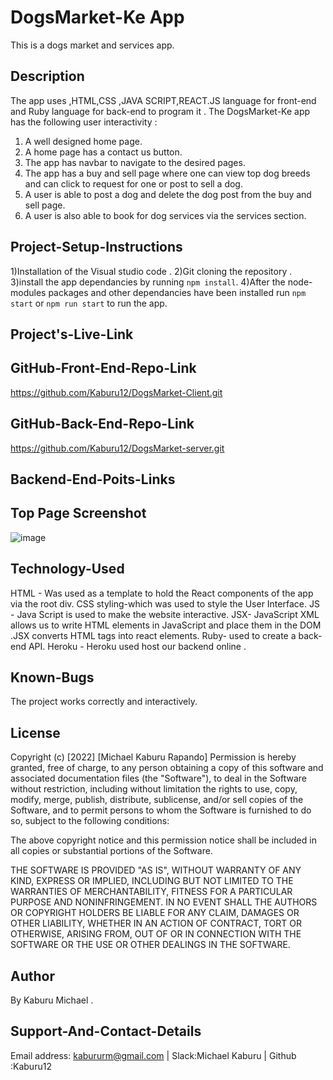 # DogsMarket-Ke App
This is a dogs market and services app.

## Description
The app uses ,HTML,CSS ,JAVA SCRIPT,REACT.JS language for front-end and Ruby language for back-end to program it . The DogsMarket-Ke app has the following user interactivity :
1) A well designed home page.
2) A home page has a contact us button.
3) The app has navbar to navigate to the desired pages.
4) The app has a buy and sell page where one can view top dog breeds and can click to request for one or post to sell a dog.
5) A user is able to post a dog and delete the dog post from the buy and sell page.
6) A user is also able to book for dog services via the services section.


## Project-Setup-Instructions
1)Installation of the Visual studio code .
2)Git cloning the repository .
3)install the app dependancies by running `npm install`.
4)After the node-modules packages and other dependancies have been installed run `npm start` or `npm run start` to run the app.

## Project's-Live-Link


## GitHub-Front-End-Repo-Link
https://github.com/Kaburu12/DogsMarket-Client.git

## GitHub-Back-End-Repo-Link
https://github.com/Kaburu12/DogsMarket-server.git

## Backend-End-Poits-Links


## Top Page Screenshot
![image]()

## Technology-Used
HTML - Was used as a template to hold the React components of the app via the root div. 
CSS styling-which was used to style the User Interface.
JS - Java Script is used to make the website interactive.
JSX- JavaScript XML allows us to write HTML elements in JavaScript and place them in the DOM .JSX converts HTML tags into react elements.
Ruby- used to create a back-end API.
Heroku - Heroku used host our backend online .

## Known-Bugs
The project works correctly and interactively.

## License
Copyright (c) [2022] [Michael Kaburu Rapando] Permission is hereby granted, free of charge, to any person obtaining a copy of this software and associated documentation files (the "Software"), to deal in the Software without restriction, including without limitation the rights to use, copy, modify, merge, publish, distribute, sublicense, and/or sell copies of the Software, and to permit persons to whom the Software is furnished to do so, subject to the following conditions:

The above copyright notice and this permission notice shall be included in all copies or substantial portions of the Software.

THE SOFTWARE IS PROVIDED "AS IS", WITHOUT WARRANTY OF ANY KIND, EXPRESS OR IMPLIED, INCLUDING BUT NOT LIMITED TO THE WARRANTIES OF MERCHANTABILITY, FITNESS FOR A PARTICULAR PURPOSE AND NONINFRINGEMENT. IN NO EVENT SHALL THE AUTHORS OR COPYRIGHT HOLDERS BE LIABLE FOR ANY CLAIM, DAMAGES OR OTHER LIABILITY, WHETHER IN AN ACTION OF CONTRACT, TORT OR OTHERWISE, ARISING FROM, OUT OF OR IN CONNECTION WITH THE SOFTWARE OR THE USE OR OTHER DEALINGS IN THE SOFTWARE.

## Author
By Kaburu Michael .

## Support-And-Contact-Details
Email address: kabururm@gmail.com | Slack:Michael Kaburu |
Github :Kaburu12